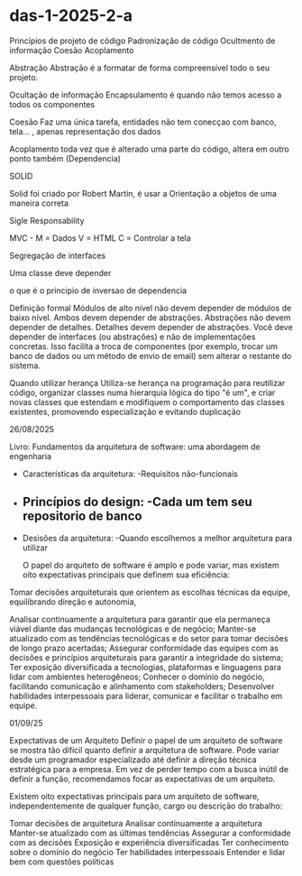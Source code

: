 # das-1-2025-2-a

Princípios de projeto de código
Padronização de código 
Ocultmento de informação
Coesão
Acoplamento

Abstração
  Abstração é a formatar de forma compreensível todo o seu projeto.

Ocultação de informação
  Encapsulamento é quando não temos acesso a todos os componentes

Coesão
  Faz uma única tarefa, entidades não tem conecçao com banco, tela... , apenas representação dos dados

Acoplamento
  toda vez que é alterado uma parte do código, altera em outro ponto também (Dependencia)

SOLID

Solid foi criado por Robert Martin, é usar a Orientação a objetos de uma maneira correta 

Sigle Responsability

MVC - M = Dados
      V = HTML
      C = Controlar a tela

Segregação de interfaces

Uma classe deve depender 

o que é o principio de  inversao de dependencia

  Definição formal
Módulos de alto nível não devem depender de módulos de baixo nível. Ambos devem depender de abstrações.
Abstrações não devem depender de detalhes. Detalhes devem depender de abstrações.
Você deve depender de interfaces (ou abstrações) e não de implementações concretas.
Isso facilita a troca de componentes (por exemplo, trocar um banco de dados ou um método de envio de email) sem alterar o restante do sistema.

  Quando utilizar herança
Utiliza-se herança na programação para reutilizar código, organizar classes numa hierarquia lógica do tipo "é um", e criar novas
classes que estendam e modifiquem o comportamento das classes existentes, promovendo especialização e evitando duplicação

26/08/2025

Livro: Fundamentos da arquitetura de software: uma abordagem de engenharia

* Características da arquitetura:
  -Requisitos não-funcionais

* Princípios do design:
  -Cada um tem seu repositorio de banco
  -

* Desisões da arquitetura:
  -Quando escolhemos a melhor arquitetura para utilizar

  O papel do arquiteto de software é amplo e pode variar, mas existem oito expectativas principais que definem sua eficiência:

Tomar decisões arquiteturais que orientem as escolhas técnicas da equipe, equilibrando direção e autonomia,

Analisar continuamente a arquitetura para garantir que ela permaneça viável diante das mudanças tecnológicas e de negócio;
Manter-se atualizado com as tendências tecnológicas e do setor para tomar decisões de longo prazo acertadas;
Assegurar conformidade das equipes com as decisões e princípios arquiteturais para garantir a integridade do sistema;
Ter exposição diversificada a tecnologias, plataformas e linguagens para lidar com ambientes heterogêneos;
Conhecer o domínio do negócio, facilitando comunicação e alinhamento com stakeholders;
Desenvolver habilidades interpessoais para liderar, comunicar e facilitar o trabalho em equipe.

01/09/25

Expectativas de um Arquiteto
Definir o papel de um arquiteto de software se mostra tão difícil quanto definir a arquitetura de software. Pode variar desde um programador especializado até definir a direção técnica estratégica para a empresa. Em vez de perder tempo com a busca inútil de definir a função, recomendamos focar as expectativas de um arquiteto.

Existem oito expectativas principais para um arquiteto de software, independentemente de qualquer função, cargo ou descrição do trabalho:

Tomar decisões de arquitetura
Analisar continuamente a arquitetura
Manter-se atualizado com as últimas tendências
Assegurar a conformidade com as decisões
Exposição e experiência diversificadas
Ter conhecimento sobre o domínio do negócio
Ter habilidades interpessoais
Entender e lidar bem com questões políticas
  

